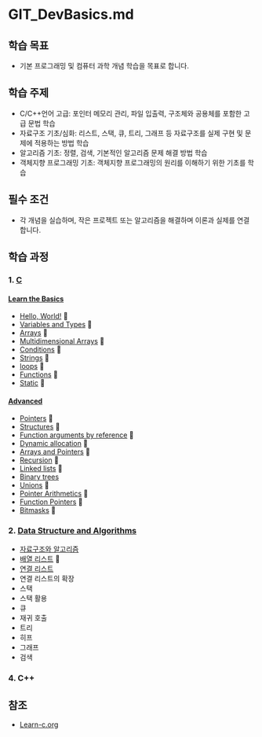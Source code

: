 # GIT_DevBasics.md

## 학습 목표
- 기본 프로그래밍 및 컴퓨터 과학 개념 학습을 목표로 합니다.

## 학습 주제
- C/C++언어 고급: 포인터 메모리 관리, 파일 입출력, 구조체와 공용체를 포함한 고급 문법 학습
- 자료구조 기초/심화: 리스트, 스택, 큐, 트리, 그래프 등 자료구조를 실제 구현 및 문제에 적용하는 방법 학습
- 알고리즘 기초: 정렬, 검색, 기본적인 알고리즘 문제 해결 방법 학습
- 객체지향 프로그래밍 기초: 객체지향 프로그래밍의 원리를 이해하기 위한 기초를 학습


## 필수 조건
- 각 개념을 실습하며, 작은 프로젝트 또는 알고리즘을 해결하며 이론과 실제를 연결합니다.

## 학습 과정
### 1. [C](C_Cpp/C)
#### [Learn the Basics](C_Cpp/C/Basics)
- [Hello, World!](C_Cpp/C/Basics/1_Hello_C) 📌 
- [Variables and Types](C_Cpp/C/Basics/2_VariablesNTypes_C) 📌 
- [Arrays](C_Cpp/C/Basics/3_Arrays_C) 📌 
- [Multidimensional Arrays](C_Cpp/C/Basics/4_MultidimensionalArrays_C) 📌 
- [Conditions](C_Cpp/C/Basics/5_Conditions_C) 📌 
- [Strings](C_Cpp/C/Basics/6_Strings_C) 📌 
- [loops](C_Cpp/C/Basics/7_Loops_C) 📌 
- [Functions](C_Cpp/C/Basics/8_Functions_C) 📌 
- [Static](C_Cpp/C/Basics/9_Static_C) 📌 
#### [Advanced](C_Cpp/C/Advanced)
- [Pointers](C_Cpp/C/Advanced/1_Pointers_C) 📌 
- [Structures](C_Cpp/C/Advanced/2_Structures_C) 📌 
- [Function arguments by reference](C_Cpp/C/Advanced/3_Function_arguments_by_reference_C) 📌 
- [Dynamic allocation](C_Cpp/C/Advanced/4_Dynamic_allocation_C) 📌 
- [Arrays and Pointers](C_Cpp/C/Advanced/5_ArrayNPointers_C) 📌 
- [Recursion](C_Cpp/C/Advanced/6_Recursion_C) 📌 
- [Linked lists](C_Cpp/C/Advanced/7_LinkedLists_C) 📌 
- [Binary trees](C_Cpp/C/Advanced/8_Binary_trees_C)
- [Unions](C_Cpp/C/Advanced/9_Unions_C) 📌
- [Pointer Arithmetics](C_Cpp/C/Advanced/10_Pointer_Arithmetics_C) 📌
- [Function Pointers](C_Cpp/C/Advanced/11_Function_Pointers_C) 📌
- [Bitmasks](C_Cpp/C/Advanced/12_Bitmasks) 📌
### 2. [Data Structure and Algorithms](Data_Structure_and_Algorithms)
- [자료구조와 알고리즘](Data_Structure_and_Algorithms\Data_structure_Algorithms.md)
- [배열 리스트](Data_Structure_and_Algorithms\1_ArrayList) 📌
- [연결 리스트](Data_Structure_and_Algorithms\2_LinkedList)
- 연결 리스트의 확장
- 스택
- 스택 활용
- 큐
- 재귀 호출
- 트리
- 히프
- 그래프
- 검색
### 4. C++

## 참조
* [Learn-c.org](https://www.learn-c.org/)